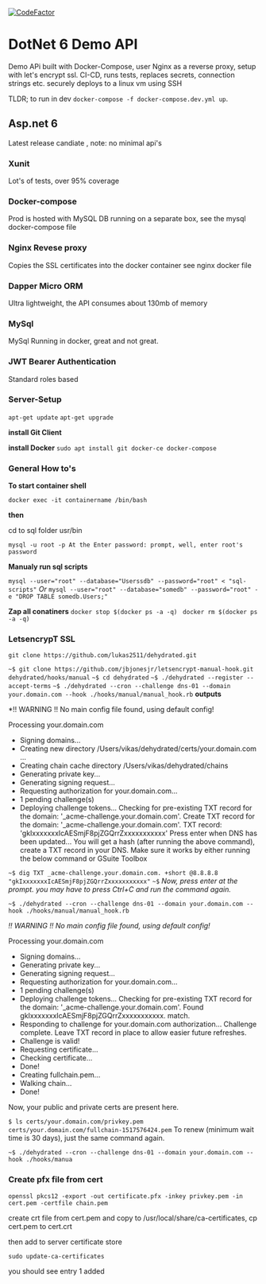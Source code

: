 [![CodeFactor](https://www.codefactor.io/repository/github/sajrashid/dotnet6api/badge)](https://www.codefactor.io/repository/github/sajrashid/dotnet6api)

# DotNet 6 Demo API

Demo APi built with Docker-Compose, user Nginx as a reverse proxy, setup with let's encrypt ssl.
CI-CD, runs tests, replaces secrets, connection strings etc. securely deploys to a linux vm using SSH

TLDR; to run in dev `docker-compose -f docker-compose.dev.yml up`.

## Asp.net 6

Latest release candiate , note: no minimal api's

### Xunit

Lot's of tests, over 95% coverage

### Docker-compose

Prod is hosted with MySQL DB running on a separate box, see the mysql docker-compose file

### Nginx Revese proxy

Copies the SSL certificates into the docker container see nginx docker file

### Dapper Micro ORM

Ultra lightweight, the API consumes about 130mb of memory

### MySql

MySql Running in docker, great and not great.

### JWT Bearer Authentication
Standard roles based


### Server-Setup
`apt-get update`
`apt-get upgrade`

**install Git Client**

**install Docker**
`sudo apt install git docker-ce docker-compose`

### General How to's

**To start container shell**

`docker exec -it containername /bin/bash`

**then**

cd to sql folder usr/bin

`mysql -u root -p At the Enter password: prompt, well, enter root's password`

**Manualy run sql scripts**

 `mysql --user="root" --database="Userssdb" --password="root" < "sql-scripts"`
*Or*
 `mysql --user="root" --database="somedb" --password="root" -e "DROP TABLE somedb.Users;"`

**Zap all conatiners**
 `docker stop $(docker ps -a -q) `
 `docker rm $(docker ps -a -q) `

### LetsencrypT SSL

  `git clone https://github.com/lukas2511/dehydrated.git `
  
`~$ git clone https://github.com/jbjonesjr/letsencrypt-manual-hook.git dehydrated/hooks/manual`
`~$ cd dehydrated`
`~$ ./dehydrated --register --accept-terms`
`~$ ./dehydrated --cron --challenge dns-01 --domain your.domain.com --hook ./hooks/manual/manual_hook.rb`
**outputs**

*!! WARNING !! No main config file found, using default config!

Processing your.domain.com
 + Signing domains...
 + Creating new directory /Users/vikas/dehydrated/certs/your.domain.com ...
 + Creating chain cache directory /Users/vikas/dehydrated/chains
 + Generating private key...
 + Generating signing request...
 + Requesting authorization for your.domain.com...
 + 1 pending challenge(s)
 + Deploying challenge tokens...
Checking for pre-existing TXT record for the domain: '_acme-challenge.your.domain.com'.
Create TXT record for the domain: '_acme-challenge.your.domain.com'. TXT record:
'gkIxxxxxxxIcAESmjF8pjZGQrrZxxxxxxxxxxx'
Press enter when DNS has been updated...
You will get a hash (after running the above command), create a TXT record in your DNS. Make sure it works by either running the below command or GSuite Toolbox

`~$ dig TXT _acme-challenge.your.domain.com. +short @8.8.8.8`
`"gkIxxxxxxxIcAESmjF8pjZGQrrZxxxxxxxxxxx"`
`~$`
*Now, press enter at the prompt. you may have to press Ctrl+C and run the command again.*

`~$ ./dehydrated --cron --challenge dns-01 --domain your.domain.com --hook ./hooks/manual/manual_hook.rb`


 *!! WARNING !! No main config file found, using default config!*

Processing your.domain.com
 + Signing domains...
 + Generating private key...
 + Generating signing request...
 + Requesting authorization for your.domain.com...
 + 1 pending challenge(s)
 + Deploying challenge tokens...
Checking for pre-existing TXT record for the domain: '_acme-challenge.your.domain.com'.
Found gkIxxxxxxxIcAESmjF8pjZGQrrZxxxxxxxxxxx. match.
 + Responding to challenge for your.domain.com authorization...
Challenge complete. Leave TXT record in place to allow easier future refreshes.
 + Challenge is valid!
 + Requesting certificate...
 + Checking certificate...
 + Done!
 + Creating fullchain.pem... 
 + Walking chain...
 + Done!

Now, your public and private certs are present here.

`$ ls certs/your.domain.com/privkey.pem certs/your.domain.com/fullchain-1517576424.pem`
To renew (minimum wait time is 30 days), just the same command again.

`~$ ./dehydrated --cron --challenge dns-01 --domain your.domain.com --hook ./hooks/manua`

### Create pfx file from cert

`openssl pkcs12 -export -out certificate.pfx -inkey privkey.pem -in cert.pem -certfile chain.pem`

create crt file from cert.pem and copy to /usr/local/share/ca-certificates, cp cert.pem to cert.crt

then add to server certificate store

`sudo update-ca-certificates`

you should see entry 1 added